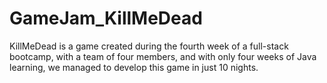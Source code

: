 # GameJam_KillMeDead
KillMeDead is a game created during the fourth week of a full-stack bootcamp, with a team of four members, and with only four weeks of Java learning, we managed to develop this game in just 10 nights.
